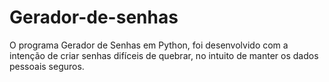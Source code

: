 # Gerador-de-senhas

O programa Gerador de Senhas em Python, foi desenvolvido com a intenção de criar senhas difíceis de quebrar, no intuito de manter os dados pessoais seguros.
